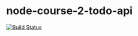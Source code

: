 # node-course-2-todo-api
[![Build Status](https://travis-ci.org/sholabioku/node-course-2-todo-api.svg?branch=master)](https://travis-ci.org/sholabioku/node-course-2-todo-api)
